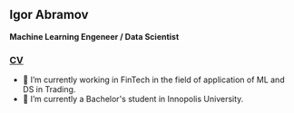 ## Igor Abramov
**Machine Learning Engeneer / Data Scientist**

### [CV](https://docs.google.com/document/d/1bcEYNfncrWbvOBlZaUsaNr7BZAysp4HcKvGmkGujfPU/edit?usp=sharing)

- 🔭 I’m currently working in FinTech in the field of application of ML and DS in Trading.
- 🌱 I’m currently a Bachelor's student in Innopolis University.
<!--
**IGragon/IGragon** is a ✨ _special_ ✨ repository because its `README.md` (this file) appears on your GitHub profile.

Here are some ideas to get you started:

- 🔭 I’m currently working on ...
- 🌱 I’m currently learning ...
- 👯 I’m looking to collaborate on ...
- 🤔 I’m looking for help with ...
- 💬 Ask me about ...
- 📫 How to reach me: ...
- 😄 Pronouns: ...
- ⚡ Fun fact: ...
-->
